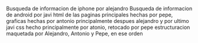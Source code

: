 Busqueda de informacion de iphone por alejandro
Busqueda de informacion de android por javi
html de las paginas principales hechas por pepe, graficas hechas por antonio principalmente despues alejandro y por ultimo javi
css hecho principalmente por atonio, retocado por pepe
estructuracion maquetada por Alejandro, Antonio y Pepe, en ese orden
